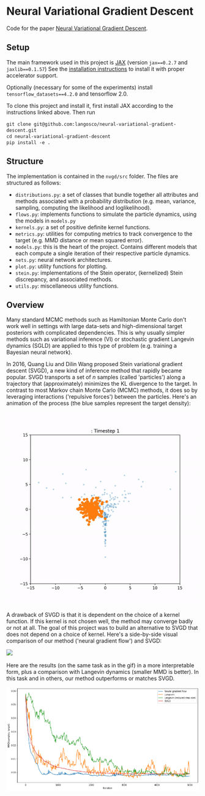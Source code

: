 # Neural Variational Gradient Descent

Code for the paper [Neural Variational Gradient Descent](https://arxiv.org/abs/2107.10731).

## Setup

The main framework used in this project is [JAX](https://github.com/google/jax) (version `jax==0.2.7` and `jaxlib==0.1.57`)
See the [installation instructions](https://github.com/google/jax#installation) to install it with proper accelerator support.

Optionally (necessary for some of the experiments) install `tensorflow_datasets==4.2.0` and tensorflow 2.0.

To clone this project and install it, first install JAX according to the instructions linked above. Then run

```
git clone git@github.com:langosco/neural-variational-gradient-descent.git
cd neural-variational-gradient-descent
pip install -e .
```

## Structure

The implementation is contained in the `nvgd/src` folder. The files are structured as follows:

* `distributions.py`: a set of classes that bundle together all attributes and methods associated with a probability distribution (e.g. mean, variance, sampling, computing the likelihood and loglikelihood).
* `flows.py`: implements functions to simulate the particle dynamics, using the models in `models.py`
* `kernels.py`: a set of positive definite kernel functions.
* `metrics.py`: utilities for computing metrics to track convergence to the target (e.g. MMD distance or mean squared error).
* `models.py`: this is the heart of the project. Contains different models that each compute a single iteration of their respective particle dynamics.
* `nets.py`: neural network architectures.
* `plot.py`: utility functions for plotting.
* `stein.py`: implementations of the Stein operator, (kernelized) Stein discrepancy, and associated methods.
* `utils.py`: miscellaneous utility functions.


## Overview

Many standard MCMC methods such as Hamiltonian Monte Carlo don't work well in settings with large data-sets and high-dimensional target posteriors with complicated dependencies. This is why usually simpler methods such as variational inference (VI) or stochastic gradient Langevin dynamics (SGLD) are applied to this type of problem (e.g. training a Bayesian neural network).

In 2016, Quang Liu and Dilin Wang proposed Stein variational gradient descent (SVGD), a new kind of inference method that rapidly became popular. SVGD transports a set of $n$ samples (called 'particles') along a trajectory that (approximately) minimizes the KL divergence to the target. In contrast to most Markov chain Monte Carlo (MCMC) methods, it does so by leveraging interactions ('repulsive forces') between the particles. Here's an animation of the process (the blue samples represent the target density):

![](./illustrations/svgd.gif)

A drawback of SVGD is that it is dependent on the choice of a kernel function. If this kernel is not chosen well, the method may converge badly or not at all. The goal of this project was to build an alternative to SVGD that does not depend on a choice of kernel. Here's a side-by-side visual comparison of our method ('neural gradient flow') and SVGD:

<img src="./illustrations/ngf-vs-svgd.gif"/>

Here are the results (on the same task as in the gif) in a more interpretable form, plus a comparison with Langevin dynamics (smaller MMD is better). In this task and in others, our method outperforms or matches SVGD.

![img](./illustrations/funnel_mmd.png)



